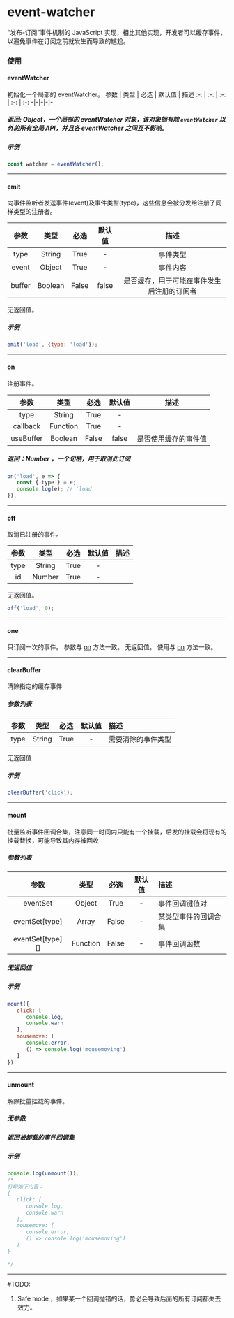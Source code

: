 # event-watcher
“发布-订阅”事件机制的 JavaScript 实现，相比其他实现，开发者可以缓存事件，以避免事件在订阅之前就发生而导致的尴尬。

### 使用

#### eventWatcher
初始化一个局部的 eventWatcher。
参数 | 类型 | 必选 | 默认值 | 描述
:-: | :-: | :-: | :-: | :-:
\-|\-|\-|\-|\-

##### 返回: Object，一个局部的 eventWatcher 对象，该对象拥有除 `eventWatcher` 以外的所有全局 API，并且各 eventWatcher 之间互不影响。
##### 示例
```javascript
const watcher = eventWatcher();
```

--------------------------------------------------------------------------------------------

#### emit
向事件监听者发送事件(event)及事件类型(type)，这些信息会被分发给注册了同样类型的注册者。

参数 | 类型 | 必选 | 默认值 | 描述
:-: | :-: | :-: | :-: | :-:
type | String | True | \- | 事件类型
event | Object | True | \- | 事件内容
buffer | Boolean | False | false | 是否缓存，用于可能在事件发生后注册的订阅者

无返回值。

##### 示例
```javascript
emit('load', {type: 'load'});
```
--------------------------------------------------------------------------------------------

#### <span id="on">on</span>
注册事件。

参数 | 类型 | 必选 | 默认值 | 描述
:-: | :-: | :-: | :-: | :-:
type | String | True | \- |
callback | Function | True | \- |
useBuffer | Boolean | False | false | 是否使用缓存的事件值

##### 返回：Number ，一个句柄，用于取消此订阅
```javascript
on('load', e => {
   const { type } = e;
   console.log(e); // 'load'
});
```
--------------------------------------------------------------------------------------------

#### off
取消已注册的事件。

参数 | 类型 | 必选 | 默认值 | 描述
:-: | :-: | :-: | :-: | :-:
type | String | True | \- |
id | Number | True | \- |

无返回值。
```javascript
off('load', 0);
```
--------------------------------------------------------------------------------------------

#### one
只订阅一次的事件。
参数与 [on](#on) 方法一致。
无返回值。
使用与 [on](#on) 方法一致。

--------------------------------------------------------------------------------------------

#### clearBuffer
清除指定的缓存事件

##### 参数列表
参数 | 类型 | 必选 | 默认值 | 描述
:-: | :-: | :-: | :-: | :-
type | String | True | \- | 需要清除的事件类型

无返回值

##### 示例
```javascript
clearBuffer('click');
```
--------------------------------------------------------------------------------------------

#### mount
批量监听事件回调合集，注意同一时间内只能有一个挂载，后发的挂载会将现有的挂载替换，可能导致其内存被回收

##### 参数列表
参数 | 类型 | 必选 | 默认值 | 描述
:-: | :-: | :-: | :-: | :-
eventSet | Object | True | \- | 事件回调键值对
eventSet[type] | Array | False | \- | 某类型事件的回调合集
eventSet[type][] | Function | False | \- | 事件回调函数

##### 无返回值

##### 示例
```javascript
mount({
   click: [
      console.log,
      console.warn
   ],
   mousemove: [
      console.error,
      () => console.log('mousemoving')
   ]
})
```
--------------------------------------------------------------------------------------------

#### unmount 
解除批量挂载的事件。

##### 无参数

##### 返回被卸载的事件回调集

##### 示例
```javascript
console.log(unmount());
/*
打印如下内容：
{
   click: [
      console.log,
      console.warn
   ],
   mousemove: [
      console.error,
      () => console.log('mousemoving')
   ]
}

*/
```
--------------------------------------------------------------------------------------------

#TODO: 
1. Safe mode ，如果某一个回调抛错的话，势必会导致后面的所有订阅都失去效力。 


